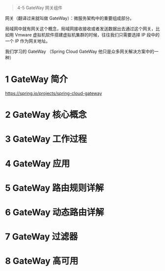 > 4-5 GateWay 网关组件

网关（翻译过来就叫做 GateWay）：微服务架构中的重要组成部分。

局域网中就有网关这个概念，局域网接收接收或者发送数据出去通过这个网关，比如用 Vmware  虚拟机软件搭建虚拟机集群的时候，往往我们只需要选择 IP 段中的一个 IP 作为网关地址。

我们学习的 GateWay （Spring Cloud GateWay 他只是众多网关解决方案中的一种）

# 1 GateWay 简介

https://spring.io/projects/spring-cloud-gateway

# 2 GateWay 核心概念

# 3 GateWay 工作过程

# 4 GateWay 应用

# 5 GateWay 路由规则详解

# 6 GateWay 动态路由详解

# 7 GateWay 过滤器

# 8 GateWay 高可用

